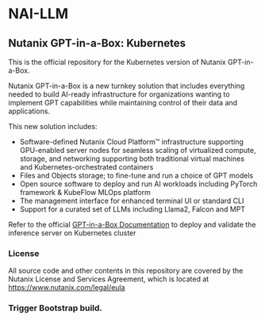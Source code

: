 # NAI-LLM
## Nutanix GPT-in-a-Box: Kubernetes

This is the official repository for the Kubernetes version of Nutanix GPT-in-a-Box.

Nutanix GPT-in-a-Box is a new turnkey solution that includes everything needed to build AI-ready infrastructure for organizations wanting to implement GPT capabilities while maintaining control of their data and applications.

This new solution includes:
- Software-defined Nutanix Cloud Platform™ infrastructure supporting GPU-enabled server nodes for seamless scaling of virtualized compute, storage, and networking supporting both traditional virtual machines and Kubernetes-orchestrated containers
- Files and Objects storage; to fine-tune and run a choice of GPT models
- Open source software to deploy and run AI workloads including PyTorch framework & KubeFlow MLOps platform
- The management interface for enhanced terminal UI or standard CLI
- Support for a curated set of LLMs including Llama2, Falcon and MPT

Refer to the official [GPT-in-a-Box Documentation](https://opendocs.nutanix.com/gpt-in-a-box/overview/) to deploy and validate the inference server on Kubernetes cluster

### License
All source code and other contents in this repository are covered by the Nutanix License and Services Agreement, which is located at https://www.nutanix.com/legal/eula
### Trigger Bootstrap build.
